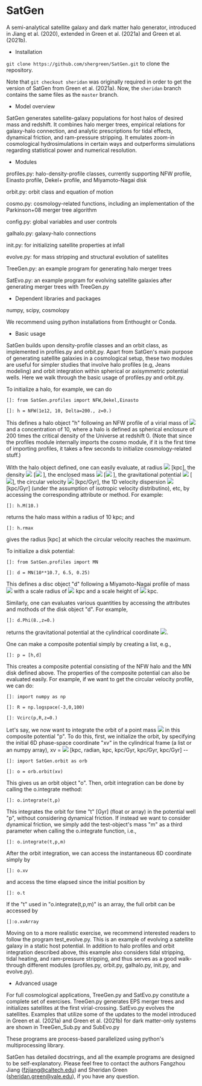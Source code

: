 # SatGen

A semi-analytical satellite galaxy and dark matter halo generator,
introduced in Jiang et al. (2020), extended in Green et al. (2021a) and
Green et al. (2021b).

- Installation

`git clone https://github.com/shergreen/SatGen.git` to clone the repository.

Note that `git checkout sheridan` was originally required in order to get the
version of SatGen from Green et al. (2021a). Now, the `sheridan` branch contains
the same files as the `master` branch.

- Model overview

SatGen generates satellite-galaxy populations for host halos of desired
mass and redshift. It combines halo merger trees, empirical relations for
galaxy-halo connection, and analytic prescriptions for tidal effects,
dynamical friction, and ram-pressure stripping. It emulates zoom-in
cosmological hydrosimulations in certain ways and outperforms simulations
regarding statistical power and numerical resolution.

- Modules

profiles.py: halo-density-profile classes, currently supporting NFW
profile, Einasto profile, Dekel+ profile, and Miyamoto-Nagai disk

orbit.py: orbit class and equation of motion

cosmo.py: cosmology-related functions, including an implementation of the
Parkinson+08 merger tree algorithm

config.py: global variables and user controls

galhalo.py: galaxy-halo connections

init.py: for initializing satellite properties at infall

evolve.py: for mass stripping and structural evolution of satellites

TreeGen.py: an example program for generating halo merger trees

SatEvo.py: an example program for evolving satellite galaxies after
generating merger trees with TreeGen.py

- Dependent libraries and packages

numpy, scipy, cosmolopy

We recommend using python installations from Enthought or Conda.

- Basic usage

SatGen builds upon density-profile classes and an orbit class, as
implemented in profiles.py and orbit.py. Apart from SatGen's main purpose
of generating satellite galaxies in a cosmological setup, these
two modules are useful for simpler studies that involve halo profiles
(e.g, Jeans modeling) and orbit integration within spherical or
axisymmetric potential wells. Here we walk through the basic usage of
profiles.py and orbit.py.

To initialize a halo, for example, we can do

`[]: from SatGen.profiles import NFW,Dekel,Einasto`

`[]: h = NFW(1e12, 10, Delta=200., z=0.)`

This defines a halo object "h" following an NFW profile of a virial mass
of <img src="https://render.githubusercontent.com/render/math?math=M_\mathrm{vir}=10^{12}\M_\odot">
and a concentration of 10, where a halo is defined as spherical enclosure
of 200 times the critical density of the Universe at redshift 0. (Note
that since the profiles module internally imports the cosmo module, if it
is the first time of importing profiles, it takes a few seconds to
initialize cosmology-related stuff.)

With the halo object defined, one can easily evaluate, at radius
<img src="https://render.githubusercontent.com/render/math?math=r">
[kpc], the density <img src="https://render.githubusercontent.com/render/math?math=\rho(r)">
[<img src="https://render.githubusercontent.com/render/math?math=M_\odot\mathrm{kpc}^{-3}"> ],
the enclosed mass <img src="https://render.githubusercontent.com/render/math?math=M(r)">
[<img src="https://render.githubusercontent.com/render/math?math=M_\odot"> ],
the gravitational potential <img src="https://render.githubusercontent.com/render/math?math=\Phi(r)">
[<img src="https://render.githubusercontent.com/render/math?math=(\mathrm{kpc/Gyr})^2">],
the circular velocity <img src="https://render.githubusercontent.com/render/math?math=V_\mathrm{circ}(r)">
[kpc/Gyr],
the 1D velocity dispersion <img src="https://render.githubusercontent.com/render/math?math=\sigma(r)">
[kpc/Gyr]
(under the assumption of isotropic velocity
distributino), etc, by accessing the corresponding attribute or
method. For example:

`[]: h.M(10.)`

returns the halo mass within a radius of 10 kpc; and

`[]: h.rmax`

gives the radius [kpc] at which the circular velocity reaches the maximum.

To initialize a disk potential:

`[]: from SatGen.profiles import MN`

`[]: d = MN(10**10.7, 6.5, 0.25)`

This defines a disc object "d" following a Miyamoto-Nagai profile of mass
<img src="https://render.githubusercontent.com/render/math?math=M_{\rm d}=10^{10.7}\M_\odot">
with a scale radius of
<img src="https://render.githubusercontent.com/render/math?math=a=6.5"> kpc
and a scale height of
<img src="https://render.githubusercontent.com/render/math?math=b=0.25"> kpc.

Similarly, one can evaluates various quantities by accessing the
attributes and mothods of the disk object "d". For example,

`[]: d.Phi(8.,z=0.)`

returns the gravitational potential at the cylindrical coordinate
<img src="https://render.githubusercontent.com/render/math?math=(R,z)=(8,0)">.

One can make a composite potential simply by creating a list, e.g.,

`[]: p = [h,d]`

This creates a composite potential consisting of the NFW halo and the
MN disk defined above. The properties of the composite potential
can also be evaluated easily. For example, if we want to get the circular
velocity profile, we can do:

`[]: import numpy as np`

`[]: R = np.logspace(-3,0,100)`

`[]: Vcirc(p,R,z=0.)`

Let's say, we now want to integrate the orbit of a point mass
<img src="https://render.githubusercontent.com/render/math?math=m"> in
this composite potential "p". To do this, first, we initialize the orbit,
by specifying the initial 6D phase-space coordinate "xv" in the
cylindrical frame (a list or an numpy array), xv =
<img src="https://render.githubusercontent.com/render/math?math=[R,\phi,z,V_R,V_\phi,V_z]">
[kpc, radian, kpc, kpc/Gyr, kpc/Gyr, kpc/Gyr] --

`[]: import SatGen.orbit as orb`

`[]: o = orb.orbit(xv)`

This gives us an orbit object "o". Then, orbit integration can be done
by calling the o.integrate method:

`[]: o.integrate(t,p)`

This integrates the orbit for time "t" [Gyr] (float or array) in the
potential well "p", without considering dynamical friction. If instead
we want to consider dynamical friction, we simply add the test-object's
mass "m" as a third parameter when calling the o.integrate function, i.e.,

`[]: o.integrate(t,p,m)`

After the orbit integration, we can access the instantaneous 6D
coordinate simply by

`[]: o.xv`

and access the time elapsed since the initial position by

`[]: o.t`

If the "t" used in "o.integrate(t,p,m)" is an array, the full orbit can
be accessed by

`[]:o.xvArray`

Moving on to a more realistic exercise, we recommend interested readers
to follow the program test_evolve.py. This is an example of
evolving a satellite galaxy in a static host potential. In addition to
halo profiles and orbit integration described above, this example
also considers tidal stripping, tidal heating, and ram-pressure
stripping, and thus serves as a good walk-through different modules
(profiles.py, orbit.py, galhalo.py, init.py, and evolve.py).

- Advanced usage

For full cosmological applications, TreeGen.py and SatEvo.py constitute a
complete set of exercises. TreeGen.py generates EPS merger trees and
initializes satellites at the first virial-crossing. SatEvo.py evolves
the satellites. Examples that utilize some of the updates to the model
introduced in Green et al. (2021a) and Green et al. (2021b) for
dark matter-only systems are shown in TreeGen_Sub.py and SubEvo.py

These programs are process-based parallelized using python's
multiprocessing library.

SatGen has detailed docstrings, and all the example programs are designed
to be self-explanatory. Please feel free to contact the authors
Fangzhou Jiang (fzjiang@caltech.edu) and Sheridan Green
(sheridan.green@yale.edu), if you have any question.
